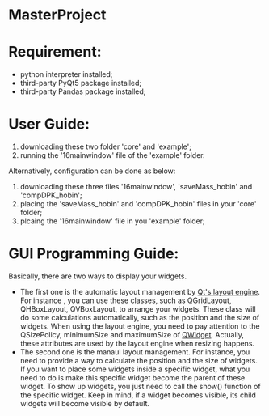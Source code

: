 # MasterProject
# Requirement:
   - python interpreter installed;
   - third-party PyQt5 package installed;
   - third-party Pandas package installed;

# User Guide:
   1. downloading these two folder 'core' and 'example';
   2. running the '16mainwindow' file of the 'example' folder.
   
   Alternatively, configuration can be done as below:
   1. downloading these three files '16mainwindow', 'saveMass_hobin' and 'compDPK_hobin'; 
   2. placing the 'saveMass_hobin' and 'compDPK_hobin' files in your 'core' folder; 
   3. plcaing the '16mainwindow' file in you 'example' folder;
   
# GUI Programming Guide:

   Basically, there are two ways to display your widgets. 
   - The first one is the automatic layout management by [Qt's layout engine](https://doc.qt.io/qt-5/layout.html). For instance , you can use these classes, such as QGridLayout, QHBoxLayout, QVBoxLayout, to arrange your widgets. These class will do some calculations automatically, such as the position and the size of widgets. When using the layout engine, you need to pay attention to the QSizePolicy, minimumSize and maximumSize of [QWidget](https://doc.qt.io/qt-5/qwidget.html). Actually, these attributes are used by the layout engine when resizing happens.
   - The second one is the manaul layout management. For instance, you need to provide a way to calculate the position and the size of widgets. If you want to place some widgets inside a specific widget, what you need to do is make this specific widget become the parent of these widget. To show up widgets, you just need to call the show() function of the specific widget. Keep in mind, if a widget becomes visible, its child widgets will become visible by default. 

